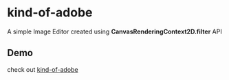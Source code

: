 # kind-of-adobe

A simple Image Editor created using **CanvasRenderingContext2D.filter** API

## Demo

check out <a href="https://mum-never-proud.github.io/kind-of-adobe/">kind-of-adobe</a>
